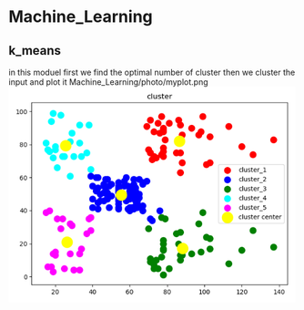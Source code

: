 # Machine_Learning
## k_means 
in this moduel first we find the optimal number of cluster then we cluster the input and plot it 
 Machine_Learning/photo/myplot.png
![alt text](https://github.com/mhzarem/Machine_Learning/blob/master/photo/myplot.png)
